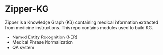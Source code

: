 # Zipper-KG

Zipper is a Knowledge Graph (KG) containing medical information extracted from medicine instructions. This repo contains modules used to build KG. 
* Named Entity Recognition (NER)
* Medical Phrase Normalization
* QA system
